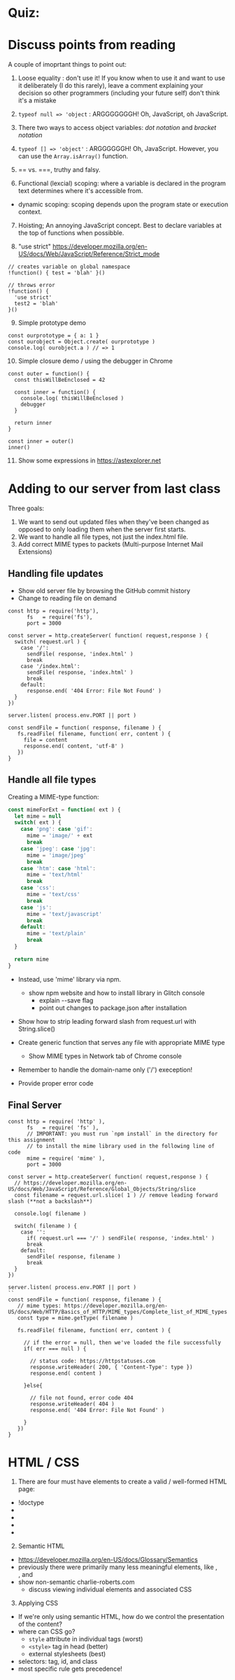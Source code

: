 # Quiz:

# Discuss points from reading

A couple of imoprtant things to point out:

1. Loose equality : don't use it! If you know when to use it and want to use it deliberately (I do this rarely), leave a comment explaining your decision so other programmers (including your future self) don't think it's a mistake

2. `typeof null => 'object` : ARGGGGGGGH! Oh, JavaScript, oh JavaScript.

3. There two ways to access object variables: *dot notation* and *bracket notation*

4. `typeof [] => 'object'` : ARGGGGGGH! Oh, JavaScript. However, you can use the `Array.isArray()` function.

5. == vs. ===, truthy and falsy.

6. Functional (lexcial) scoping: where a variable is declared in the program text determines where it's accessible from.
  - dynamic scoping: scoping depends upon the program state or execution context.
  
7. Hoisting; An annoying JavaScript concept. Best to declare variables at the top of functions when possibble.

8. "use strict"
https://developer.mozilla.org/en-US/docs/Web/JavaScript/Reference/Strict_mode

```
// creates variable on global namespace
!function() { test = 'blah' }()

// throws error
!function() { 
  'use strict'
  test2 = 'blah' 
}()
```

9. Simple prototype demo
```
const ourprototype = { a: 1 }
const ourobject = Object.create( ourprototype )
console.log( ourobject.a ) // => 1 
```

10. Simple closure demo / using the debugger in Chrome
```
const outer = function() {
  const thisWillBeEnclosed = 42
  
  const inner = function() {
    console.log( thisWillBeEnclosed )
    debugger
  }
  
  return inner
}

const inner = outer()
inner()
```

11. Show some expressions in https://astexplorer.net

# Adding to our server from last class

Three goals:
1. We want to send out updated files when they've been changed as opposed to only loading them when the server first starts.
2. We want to handle all file types, not just the index.html file.
3. Add correct MIME types to packets (Multi-purpose Internet Mail Extensions)

## Handling file updates

- Show old server file by browsing the GitHub commit history
- Change to reading file on demand

```
const http = require('http'),
      fs   = require('fs'),
      port = 3000

const server = http.createServer( function( request,response ) {
  switch( request.url ) {
    case '/':
      sendFile( response, 'index.html' )
      break
    case '/index.html':
      sendFile( response, 'index.html' )
      break
    default:
      response.end( '404 Error: File Not Found' )
  }
})

server.listen( process.env.PORT || port )

const sendFile = function( response, filename ) {
   fs.readFile( filename, function( err, content ) {
     file = content
     response.end( content, 'utf-8' )
   })
}
```

## Handle all file types
Creating a MIME-type function:

```js
const mimeForExt = function( ext ) {
  let mime = null
  switch( ext ) {
    case 'png': case 'gif':
      mime = 'image/' + ext
      break
    case 'jpeg': case 'jpg':
      mime = 'image/jpeg'
      break
    case 'htm': case 'html':
      mime = 'text/html'
      break
    case 'css':
      mime = 'text/css'
      break
    case 'js':
      mime = 'text/javascript'
      break
    default:
      mime = 'text/plain'
      break
  }   

  return mime
}
```

- Instead, use 'mime' library via npm.
  - show npm website and how to install library in Glitch console
    - explain --save flag
    - point out changes to package.json after installation
    
- Show how to strip leading forward slash from request.url with String.slice()
- Create generic function that serves any file with appropriate MIME type
  - Show MIME types in Network tab of Chrome console
- Remember to handle the domain-name only ('/') exeception!
- Provide proper error code

## Final Server
```
const http = require( 'http' ),
      fs   = require( 'fs' ),
      // IMPORTANT: you must run `npm install` in the directory for this assignment
      // to install the mime library used in the following line of code
      mime = require( 'mime' ),
      port = 3000

const server = http.createServer( function( request,response ) {
  // https://developer.mozilla.org/en-US/docs/Web/JavaScript/Reference/Global_Objects/String/slice
  const filename = request.url.slice( 1 ) // remove leading forward slash (**not a backslash**)

  console.log( filename )
  
  switch( filename ) {
    case '':
      if( request.url === '/' ) sendFile( response, 'index.html' )
      break
    default:
      sendFile( response, filename )
      break
  }
})

server.listen( process.env.PORT || port )
``
const sendFile = function( response, filename ) {
   // mime types: https://developer.mozilla.org/en-US/docs/Web/HTTP/Basics_of_HTTP/MIME_types/Complete_list_of_MIME_types
   const type = mime.getType( filename ) 

   fs.readFile( filename, function( err, content ) {

     // if the error = null, then we've loaded the file successfully
     if( err === null ) {

       // status code: https://httpstatuses.com
       response.writeHeader( 200, { 'Content-Type': type })
       response.end( content )

     }else{

       // file not found, error code 404
       response.writeHeader( 404 )
       response.end( '404 Error: File Not Found' )

     }
   })
}
```

# HTML / CSS

1. There are four must have elements to create a valid / well-formed HTML page:
- !doctype
- <html lang='en'>
- <head>
- <meta charset='utf-8'>
- <body>
  
2. Semantic HTML
  - https://developer.mozilla.org/en-US/docs/Glossary/Semantics
  - previously there were primarily many less meaningful elements, like <span>, <div>, and <font>
  - show non-semantic charlie-roberts.com
    - discuss viewing individual elements and associated CSS
    
3. Applying CSS
  - If we're only using semantic HTML, how do we control the presentation of the content?
  - where can CSS go?
    - `style` attribute in individual tags (worst)
    - `<style>` tag in head (better)
    - external stylesheets (best)
  - selectors: tag, id, and class
  - most specific rule gets precedence!
  


